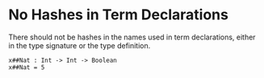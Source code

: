 # No Hashes in Term Declarations

There should not be hashes in the names used in term declarations, either in the type signature or the type definition.

``` unison :hide-all :error
x##Nat : Int -> Int -> Boolean
x##Nat = 5
```
